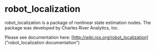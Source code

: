 # robot_localization

robot_localization is a package of nonlinear state estimation nodes. The package was developed by Charles River Analytics, Inc.

Please see documentation here: [http://wiki.ros.org/robot_localization] ("robot_localization documentation")
